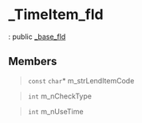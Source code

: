 # _TimeItem_fld
: public [_base_fld](lua/classes/_base_fld.md)
 
## Members
 
> `const` `char`* m_strLendItemCode
 
> `int` m_nCheckType
 
> `int` m_nUseTime
 
